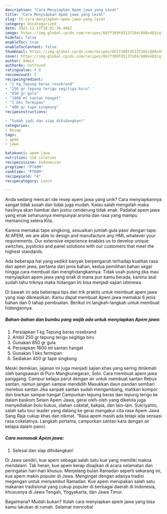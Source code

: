 ```yaml
---
description: "Cara Menyiapkan Apem jawa yang Lezat"
title: "Cara Menyiapkan Apem jawa yang Lezat"
slug: 55-cara-menyiapkan-apem-jawa-yang-lezat
category: Uncategorized
date: 2022-11-11T20:01:30.496Z
image: https://img-global.cpcdn.com/recipes/6b7f309fd513f104/680x482cq70/apem-jawa-foto-resep-utama.jpg
hideToc: false
enableToc: true
enableTocContent: false
thumbnail: https://img-global.cpcdn.com/recipes/6b7f309fd513f104/680x482cq70/apem-jawa-foto-resep-utama.jpg
cover: https://img-global.cpcdn.com/recipes/6b7f309fd513f104/680x482cq70/apem-jawa-foto-resep-utama.jpg
author: Admin
authorAv: notfound
ratingvalue: 4.8
reviewcount: 5
recipeingredient:
- "1 kg Tepung beras rosebrand"
- "250 gr tepung terigu segitiga biru"
- "850 gr gula"
- "1800 ml santan hangat"
- "1 bks fermipan"
- "400 gr tape singkong"
recipeinstructions:

- "Sudah jadi dan siap dihidangkan!"
categories:
- Resep
tags:
- apem
- jawa

katakunci: apem jawa 
nutrition: 116 calories
recipecuisine: Indonesian
preptime: "PT40M"
cooktime: "PT60M"
recipeyield: "4"
recipecategory: Lunch

---
```





Anda sedang mencari ide resep apem jawa yang unik? Cara menyiapkannya sangat tidak susah dan tidak juga mudah. Kalau salah mengolah maka hasilnya akan hambar dan justru cenderung tidak enak. Padahal apem jawa yang enak seharusnya mempunyai aroma dan rasa yang mampu memancing selera Kita.





Karena memakai tape singkong, sesuaikan jumlah gula pasir dengan tape. At APEM, we are able to design and manufacture any HMI, whatever your requirements. Our extensive experience enables us to develop unique switches, joysticks and panel solutions with our customers that meet the highest standards.

Ada beberapa hal yang sedikit banyak berpengaruh terhadap kualitas rasa dari apem jawa, pertama dari jenis bahan, kedua pemilihan bahan segar hingga cara membuat dan menghidangkannya. Tidak usah pusing jika mau menyiapkan apem jawa yang enak di mana pun kamu berada, karena asal sudah tahu triknya maka hidangan ini bisa menjadi sajian istimewa.






Di bawah ini ada beberapa tips dan trik praktis untuk membuat apem jawa yang siap dikreasikan. Kamu dapat membuat Apem jawa memakai 6 jenis bahan dan 0 tahap pembuatan. Berikut ini langkah-langkah untuk membuat hidangannya.

<!--inarticleads1-->

##### Bahan-bahan dan bumbu yang wajib ada untuk menyiapkan Apem jawa:

1. Persiapkan 1 kg Tepung beras rosebrand
1. Ambil 250 gr tepung terigu segitiga biru
1. Gunakan 850 gr gula
1. Persiapkan 1800 ml santan hangat
1. Gunakan 1 bks fermipan
1. Sediakan 400 gr tape singkong


Meski demikian, jajanan ini juga menjadi sajian khas yang sering dinikmati oleh bangsawan di Puro Mangkunegaran, Solo. Cara membuat apem jawa panggang: Campur kelapa parut dengan air untuk membuat santan Rebus santan, namun jangan sampai mendidih Masukkan daun pandan sembari merebus santan Jika saripati santan sudah mengambang, matikan kompor dan biarkan sampai hangat Campurkan tepung beras dan tepung terigu ke dalam baskom Selain Apem Jawa, gerai oleh-oleh yang dikelola juga menyediakan bolu kukus, olahan cokelat, bakpia, dan lain-lain. Sukriyanto, salah satu tour leader yang datang ke gerai mengakui cita rasa Apem Jawa Sang Raja cukup khas dan nikmat. &#34;Rasa apem masih ada tetapi ada sensasi rasa cokelatnya. Langkah pertama, campurkan santan kara dengan air kelapa dalam panci. 

<!--inarticleads2-->

##### Cara memasak Apem jawa:


1. Selesai dan siap dihidangkan!

Di Jawa sendiri, kue apem sebagai salah satu kue yang memiliki makna mendalam. Tak heran, kue apem kerap disajikan di acara selamatan dan peringatan hari-hari khusus. Menjelang bulan Ramadan seperti sekarang ini, kue apem makin populer di Jawa. Mengingat dengan adanya tradisi megengan untuk menyambut Ramadan. Kue apem merupakan salah satu makanan tradisional yang cukup populer di berbagai daerah di Indonesia, khususnya di Jawa Tengah, Yogyakarta, dan Jawa Timur. 

Bagaimana? Mudah bukan? Itulah cara menyiapkan apem jawa yang bisa kamu lakukan di rumah. Selamat mencoba!
